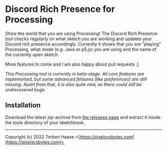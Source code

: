 # Discord Rich Presence for Processing

Show the world that you are using Processing! The Discord Rich Presence tool checks regularly on what sketch you are working and updates your Discord rich presence accordingly. Currently it shows that you are "playing" Processing, what mode (e.g. Java or p5.js) you are using and the name of the currently open sketch.

More features to come and I am also happy about pull requests ;)

*This Processing tool is currently in beta-stage. All core features are implemented, but some advanced fetaures (like preferences) are still missing. Apart from that, it is also quite new, so there could still be undiscovered bugs.*

## Installation

Download the latest zip-archive from [the releases page](https://github.com/letorbi/discord-rich-presence-for-processing/releases) and extract it inside the *tools* directory of your sketchbook.

----

Copyright (c) 2022 Torben Haase \<[https://pixelsvsbytes.com](https://pixelsvsbytes.com)>
